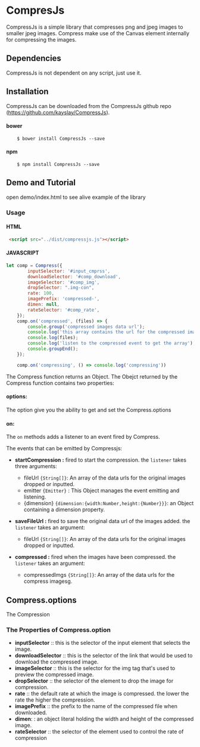 
# CompresJs

CompressJs is a simple library that compresses png and jpeg images to smaller jpeg images. Compress make use of the Canvas element internally for 
compressing the images. 


## Dependencies
CompressJs is not dependent on any script, just use it.

## Installation
CompressJs can be downloaded from the CompressJs github repo (https://github.com/kayslay/CompressJs).

#### bower

        $ bower install CompressJs --save

#### npm

        $ npm install CompressJs --save
      

## Demo and Tutorial
open demo/index.html to see alive example of the library

### Usage

#### HTML

 ```html
  <script src="../dist/compressjs.js"></script>
 ```
#### JAVASCRIPT

```javascript
let comp = Compress({
		inputSelector: '#input_cmprss',
		downloadSelector: '#comp_download',
		imageSelector: '#comp_img',
		dropSelector: ".img-con",
		rate: 100,
		imagePrefix: 'compressed-',
		dimen: null,
		rateSelector: '#comp_rate',
	});
	comp.on('compressed', (files) => {
		console.group('compressed images data url');
		console.log('this array contains the url for the compressed images');
		console.log(files);
		console.log('listen to the compressed event to get the array');
		console.groupEnd();
	});

	comp.on('compressing', () => console.log('compressing'))

```
The Compress function returns an Object. The Obejct returned by the Compress function contains two properties:
#### options: 
The option give you the ability to get and set the Compress.options

#### on:
The `on`  methods adds a listener to an event fired by Compress.

The events that can be emitted by Compressjs:
- **startCompression :** fired to start the compression. the `listener` takes three arguments:

    - fileUrl `{String[]}`: An array of the data urls for the original images dropped or inputted.
    - emitter `{Emitter}` : This Object manages the event emitting and listening.
    - {dimension} `{dimension:{width:Number,height:{Number}}}`: an Object containing a dimension property.
    
- **saveFileUrl :** fired to save the original data url of the images added. the `listener` takes an argument:

    - fileUrl `{String[]}`: An array of the data urls for the original images dropped or inputted.
- **compressed :** fired when the images have been compressed. the `listener` takes an argument:
    - compressedImgs `{String[]}`: An array of the data urls for the compress imagesg.



## Compress.options

The Compression

### The Properties of Compress.option

 - **inputSelector** :: this is the selector of the input element that selects the image.
 - **downloadSelector** :: this is the selector of the link that would be used to download the compressed image.
 - **imageSelector** :: this is the selector for the img tag that's used to preview the compressed image.
 - **dropSelector** :: the selector of the element to drop the image for compression.
 - **rate** :: the default rate at which the image is compressed. the lower the rate the higher the compression.
 - **imagePrefix** :: the prefix to the name of the compressed file when downloaded.
 - **dimen**: : an object literal holding the width and height of the compressed image.
 - **rateSelector** :: the selector of the element used to control the rate of compression
